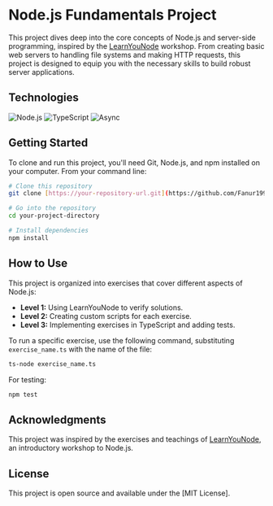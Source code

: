 # Node.js Fundamentals Project

This project dives deep into the core concepts of Node.js and server-side programming, inspired by the [LearnYouNode](https://github.com/workshopper/learnyounode) workshop. From creating basic web servers to handling file systems and making HTTP requests, this project is designed to equip you with the necessary skills to build robust server applications.

## Technologies

![Node.js](https://img.shields.io/badge/-Node.js-339933?style=flat-square&logo=nodedotjs&logoColor=white)
![TypeScript](https://img.shields.io/badge/-TypeScript-3178C6?style=flat-square&logo=typescript&logoColor=white)
![Async](https://img.shields.io/badge/-Async-007ACC?style=flat-square&logo=async&logoColor=white)

## Getting Started

To clone and run this project, you'll need Git, Node.js, and npm installed on your computer. From your command line:

```bash
# Clone this repository
git clone [https://your-repository-url.git](https://github.com/Fanur1991/Fanur1991-ITA_sprint_3)

# Go into the repository
cd your-project-directory

# Install dependencies
npm install
```

## How to Use

This project is organized into exercises that cover different aspects of Node.js:

- **Level 1:** Using LearnYouNode to verify solutions.
- **Level 2:** Creating custom scripts for each exercise.
- **Level 3:** Implementing exercises in TypeScript and adding tests.

To run a specific exercise, use the following command, substituting `exercise_name.ts` with the name of the file:

```bash
ts-node exercise_name.ts
```

For testing:

```bash
npm test
```

## Acknowledgments

This project was inspired by the exercises and teachings of [LearnYouNode](https://github.com/workshopper/learnyounode), an introductory workshop to Node.js. 

## License

This project is open source and available under the [MIT License].
